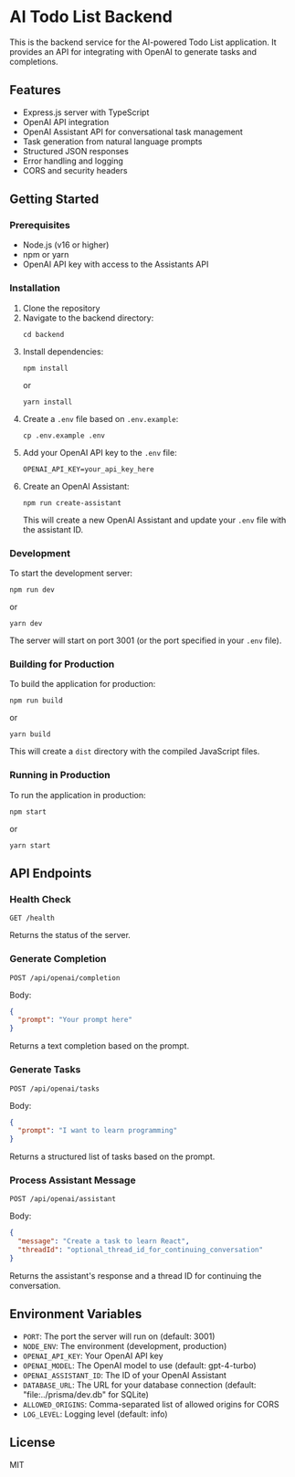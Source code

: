 # AI Todo List Backend

This is the backend service for the AI-powered Todo List application. It provides an API for integrating with OpenAI to generate tasks and completions.

## Features

- Express.js server with TypeScript
- OpenAI API integration
- OpenAI Assistant API for conversational task management
- Task generation from natural language prompts
- Structured JSON responses
- Error handling and logging
- CORS and security headers

## Getting Started

### Prerequisites

- Node.js (v16 or higher)
- npm or yarn
- OpenAI API key with access to the Assistants API

### Installation

1. Clone the repository
2. Navigate to the backend directory:
   ```
   cd backend
   ```
3. Install dependencies:
   ```
   npm install
   ```
   or
   ```
   yarn install
   ```
4. Create a `.env` file based on `.env.example`:
   ```
   cp .env.example .env
   ```
5. Add your OpenAI API key to the `.env` file:
   ```
   OPENAI_API_KEY=your_api_key_here
   ```
6. Create an OpenAI Assistant:
   ```
   npm run create-assistant
   ```
   This will create a new OpenAI Assistant and update your `.env` file with the assistant ID.

### Development

To start the development server:

```
npm run dev
```

or

```
yarn dev
```

The server will start on port 3001 (or the port specified in your `.env` file).

### Building for Production

To build the application for production:

```
npm run build
```

or

```
yarn build
```

This will create a `dist` directory with the compiled JavaScript files.

### Running in Production

To run the application in production:

```
npm start
```

or

```
yarn start
```

## API Endpoints

### Health Check

```
GET /health
```

Returns the status of the server.

### Generate Completion

```
POST /api/openai/completion
```

Body:
```json
{
  "prompt": "Your prompt here"
}
```

Returns a text completion based on the prompt.

### Generate Tasks

```
POST /api/openai/tasks
```

Body:
```json
{
  "prompt": "I want to learn programming"
}
```

Returns a structured list of tasks based on the prompt.

### Process Assistant Message

```
POST /api/openai/assistant
```

Body:
```json
{
  "message": "Create a task to learn React",
  "threadId": "optional_thread_id_for_continuing_conversation"
}
```

Returns the assistant's response and a thread ID for continuing the conversation.

## Environment Variables

- `PORT`: The port the server will run on (default: 3001)
- `NODE_ENV`: The environment (development, production)
- `OPENAI_API_KEY`: Your OpenAI API key
- `OPENAI_MODEL`: The OpenAI model to use (default: gpt-4-turbo)
- `OPENAI_ASSISTANT_ID`: The ID of your OpenAI Assistant
- `DATABASE_URL`: The URL for your database connection (default: "file:../prisma/dev.db" for SQLite)
- `ALLOWED_ORIGINS`: Comma-separated list of allowed origins for CORS
- `LOG_LEVEL`: Logging level (default: info)

## License

MIT